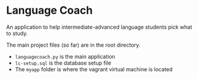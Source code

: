 # Language Coach

An application to help intermediate-advanced language students pick what to study.

The main project files (so far) are in the root directory.
* `languagecoach.py` is the main application
* `lc-setup.sql` is the database setup file
* The `myapp` folder is where the vagrant virtual machine is located